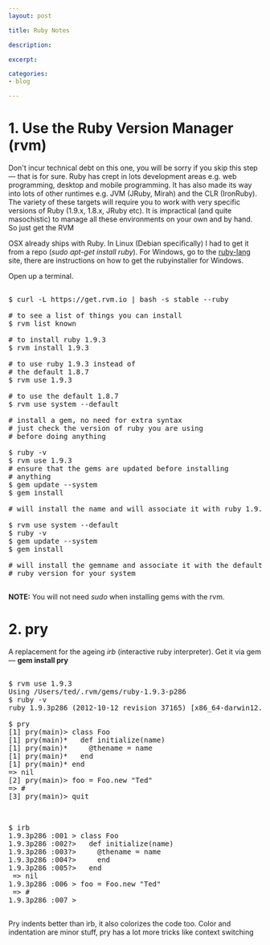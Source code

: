 ```yaml
---
layout: post

title: Ruby Notes

description: 

excerpt: 

categories:
- blog

---
```




# 1. Use the Ruby Version Manager (rvm)

Don't incur technical debt on this one, you will be sorry if you skip this step &mdash; that is for sure. Ruby has crept in lots development areas e.g. web programming, desktop and mobile programming. It has also made its way into lots of other runtimes e.g. JVM (JRuby, Mirah) and the CLR (IronRuby). The variety of these targets will require you to work with very specific versions of Ruby (1.9.x, 1.8.x, JRuby etc). It is impractical (and quite masochistic) to manage all these environments on your own and by hand. So just get the RVM 

OSX already ships with Ruby. In Linux (Debian specifically) I had to get it from a repo (*sudo apt-get install ruby*). For Windows, go to the [ruby-lang](http://www.ruby-lang.org/en/downloads/) site, there are instructions on how to get the rubyinstaller for Windows. 

Open up a terminal. 

<pre class="codeblock">

$ curl -L https://get.rvm.io | bash -s stable --ruby

# to see a list of things you can install
$ rvm list known

# to install ruby 1.9.3
$ rvm install 1.9.3

# to use ruby 1.9.3 instead of 
# the default 1.8.7
$ rvm use 1.9.3

# to use the default 1.8.7
$ rvm use system --default

# install a gem, no need for extra syntax
# just check the version of ruby you are using
# before doing anything 

$ ruby -v
$ rvm use 1.9.3
# ensure that the gems are updated before installing 
# anything
$ gem update --system
$ gem install <gemname> 

# will install the name and will associate it with ruby 1.9.3

$ rvm use system --default
$ ruby -v
$ gem update --system
$ gem install <gemname> 

# will install the gemname and associate it with the default
# ruby version for your system

</pre>

**NOTE:** You will not need *sudo* when installing gems with the rvm.

# 2. pry

A replacement for the ageing *irb* (interactive ruby interpreter). Get it via gem &mdash; **gem install pry**

<pre class="codeblock">

$ rvm use 1.9.3
Using /Users/ted/.rvm/gems/ruby-1.9.3-p286
$ ruby -v
ruby 1.9.3p286 (2012-10-12 revision 37165) [x86_64-darwin12.2.0]

$ pry
[1] pry(main)> class Foo
[1] pry(main)*   def initialize(name)
[1] pry(main)*     @thename = name
[1] pry(main)*   end 
[1] pry(main)* end 
=> nil
[2] pry(main)> foo = Foo.new "Ted"
=> #<Foo:0x007febd4a83a50 @thename="Ted">
[3] pry(main)> quit

</pre>

<pre class='codeblock'>

$ irb
1.9.3p286 :001 > class Foo
1.9.3p286 :002?>   def initialize(name)
1.9.3p286 :003?>     @thename = name
1.9.3p286 :004?>     end
1.9.3p286 :005?>   end
 => nil 
1.9.3p286 :006 > foo = Foo.new "Ted"
 => #<Foo:0x007fcd83088b50 @thename="Ted"> 
1.9.3p286 :007 > 

</pre>

Pry indents better than irb, it also colorizes the code too. Color and indentation are minor stuff, pry has a lot more tricks like context switching








